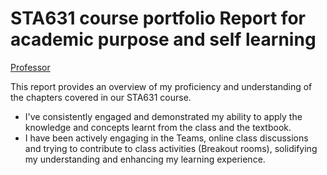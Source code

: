 # STA631 course portfolio Report for academic purpose and self learning

[Professor](https://github.com/dykesb)

This report provides an overview of my proficiency and understanding of the chapters covered in our STA631 course.



- I've consistently engaged and demonstrated my ability to apply the knowledge and concepts learnt from the class and the textbook.
- I have been actively engaging in the Teams, online class discussions and trying to contribute to class activities (Breakout rooms), solidifying my understanding and enhancing my learning experience.
